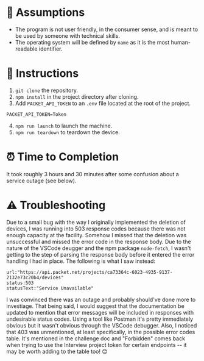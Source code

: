 # 🤷‍ Assumptions
* The program is not user friendly, in the consumer sense, and is meant to be used by someone with technical skills.
* The operating system will be defined by `name` as it is the most human-readable identifier.

# 📃 Instructions

1. `git clone` the repository.
2. `npm install` in the project directory after cloning.
3. Add `PACKET_API_TOKEN` to an `.env` file located at the root of the project.
```
PACKET_API_TOKEN=Token
```
4. `npm run launch` to launch the machine.
5. `npm run teardown` to teardown the device.

# ⏰ Time to Completion
It took roughly 3 hours and 30 minutes after some confusion about a service outage (see below).

# ⚠ Troubleshooting
Due to a small bug with the way I originally implemented the deletion of devices, I was running into 503 response codes because there was not enough capacity at the facility.  Somehow I missed that the deletion was unsuccessful and missed the error code in the response body.  Due to the nature of the VSCode deugger and the npm package `node-fetch`, I wasn't getting to the step of parsing the response body before it entered the error handling I had in place.  The following is what I saw instead:

```
url:"https://api.packet.net/projects/ca73364c-6023-4935-9137-2132e73c20b4/devices"
status:503
statusText:"Service Unavailable"
```
I was convinced there was an outage and probably should've done more to investiage.  That being said, I would suggest that the documentation be updated to mention that error messages will be included in responses with undesirable status codes.  Using a tool like Postman it's pretty immediately obvious but it wasn't obvious through the VSCode debugger.  Also, I noticed that 403 was unmentioned, at least specifically, in the possible error codes table.  It's mentioned in the challenge doc and "Forbidden" comes back when trying to use the Interview project token for certain endpoints -- it may be worth adding to the table too! 😊